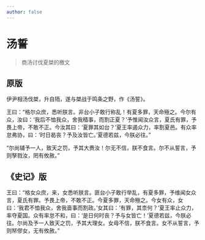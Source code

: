 ```yaml
---
author: false
---
```


# 汤誓

> 商汤讨伐夏桀的檄文

## 原版

伊尹相汤伐桀，升自陑，遂与桀战于鸣条之野，作《汤誓》。

王曰：“格尔众庶，悉听朕言。非台小子敢行称乱！有夏多罪，天命殛之。今尔有众，汝曰：‘我后不恤我众，舍我穑事，而割正夏？’予惟闻汝众言，夏氏有罪，予畏上帝，不敢不正。今汝其曰：‘夏罪其如台？’夏王率遏众力，率割夏邑。有众率怠弗协，曰：‘时日曷丧？予及汝皆亡。’夏德若兹，今朕必往。”

“尔尚辅予一人，致天之罚，予其大赉汝！尔无不信，朕不食言。尔不从誓言，予则孥戮汝，罔有攸赦。”

## 《史记》版

王曰：“格女众庶，来，女悉听朕言。匪台小子敢行举乱，有夏多罪，予维闻女众言，夏氏有罪。予畏上帝，不敢不正。今夏多罪，天命殛之。今女有众，女曰：‘我君不恤我众，舍我啬事而割政。’女其曰：‘有罪，其柰何？’夏王率止众力，率夺夏国。众有率怠不和，曰：‘是日何时丧？予与女皆亡！’夏德若兹，今朕必往。尔尚及予一人致天之罚，予其大理女。女毋不信，朕不食言。女不从誓言，予则帑僇女，无有攸赦。”